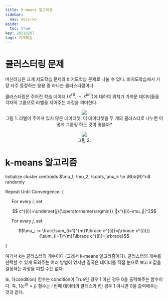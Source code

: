 ```yaml
---
title: k-means 알고리즘
sidebar:
  nav: docs-ko
aside:
  toc: true
key: 20210207
tags: 기계학습
---
```


# 클러스터링 문제

머신러닝은 크게 지도학습 문제와 비지도학습 문제로 나눌 수 있다. 비지도학습에서 가장 자주 등장하는 응용 중 하나는 클러스터링이다.

클러스터링은 주어진 학습 데이터 $\lbrace x^{(1)},\cdots,x^{(m)}\rbrace$에 대하여 위치가 가까운 데이터들을 각자의 그룹으로 라벨을 지어주는 과정을 의미한다.

<p align = "center">
  <img src = "https://raw.githubusercontent.com/angeloyeo/angeloyeo.github.io/master/pics/2021-02-07-k_means/pic1.png">
  <br>
  그림 1. 라벨이 주어져 있지 않은 데이터셋. 이 데이터셋을 두 개의 클러스터로 나누면 어떻게 그룹핑 하는 것이 좋을까?
</p>

<p align = "center">
  <img src = "https://raw.githubusercontent.com/angeloyeo/angeloyeo.github.io/master/pics/2021-02-07-k_means/pic2.png">
  <br>
  그림 2. 
</p>

# k-means 알고리즘

 Initialize cluster centroids $\mu_1, \mu_2, \cdots, \mu_k \in \Bbb{R}^n$ randomly

 Repeat Until Convergence: {
 
 $\quad$ For every $i$, set
 
 $$ c^{(i)}=\underset{j}{\operatorname{\argmin}} ||x^{(i)}-\mu_j||^2$$

 $\quad$ For every $j$, set

 $$\mu_j := \frac{\sum_{i=1}^{m}1\lbrace c^{(i)}=j\rbrace x^{(i)}}{\sum_{i=1}^{m}1\lbrace c^{(i)}=j\rbrace}$$

 }

여기서 $k$는 클러스터의 개수이다 (그래서 k-means 알고리즘이다). 클러스터의 개수를 선택할 수 있게 도와주는 여러 방법이 있지만 결국은 데이터를 직접 눈으로 보고 $k$ 값을 결정하는 과정을 피할 수는 없다.

또, $1\lbrace \text{condition} \rbrace$ 함수는 condition이 True인 경우 1 아닌 경우 0을 출력해주는 함수이다. 즉, $1\lbrace c^{(i)}=j\rbrace$ 함수는 $i$ 번째 데이터의 클래스가 $j$인 경우 1 아니면 0을 출력해주는 것과 같다.
